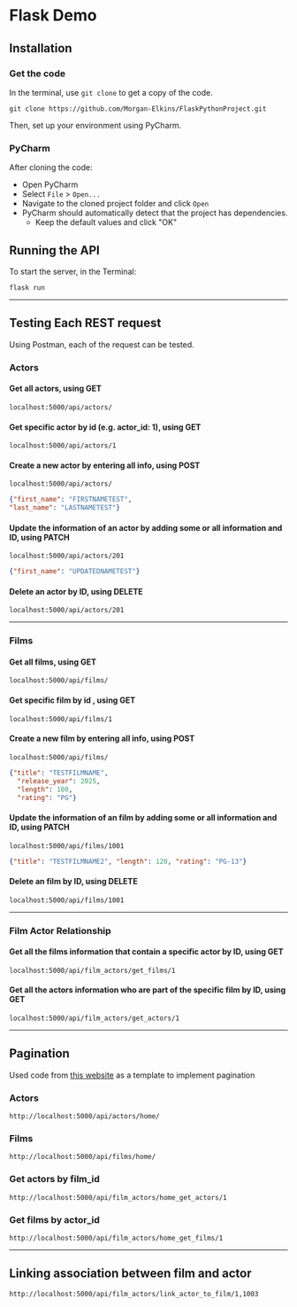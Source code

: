 # Flask Demo

## Installation
### Get the code
In the terminal, use `git clone` to get a copy of the code.
```shell
git clone https://github.com/Morgan-Elkins/FlaskPythonProject.git
```

Then, set up your environment using  PyCharm.



### PyCharm

After cloning the code:

- Open PyCharm
- Select `File` > `Open...`
- Navigate to the cloned project folder and click `Open`
- PyCharm should automatically detect that the project has dependencies.
  - Keep the default values and click "OK"

## Running the API

To start the server, in the Terminal:

```shell
flask run
```
--------------
## Testing Each REST request
Using Postman, each of the request can be tested.
### Actors
#### Get all actors, using GET
```URL
localhost:5000/api/actors/
```
#### Get specific actor by id (e.g. actor_id: 1), using GET
```URL
localhost:5000/api/actors/1
```
#### Create a new actor by entering all info, using POST
```URL
localhost:5000/api/actors/
```
```JSON
{"first_name": "FIRSTNAMETEST",
"last_name": "LASTNAMETEST"}
```
#### Update the information of an actor by adding some or all information and ID, using PATCH
```URL
localhost:5000/api/actors/201
```
```json
{"first_name": "UPDATEDNAMETEST"}
```
#### Delete an actor by ID, using DELETE
```URL
localhost:5000/api/actors/201
```
--------------------
### Films
#### Get all films, using GET
```URL
localhost:5000/api/films/
```
#### Get specific film by id , using GET
```URL
localhost:5000/api/films/1
```
#### Create a new film by entering all info, using POST
```URL
localhost:5000/api/films/
```
```JSON
{"title": "TESTFILMNAME", 
  "release_year": 2025, 
  "length": 100, 
  "rating": "PG"}
```
#### Update the information of an film by adding some or all information and ID, using PATCH
```commandline
localhost:5000/api/films/1001
```
```json
{"title": "TESTFILMNAME2", "length": 120, "rating": "PG-13"}
```
#### Delete an film by ID, using DELETE
```URL
localhost:5000/api/films/1001
```
----------
### Film Actor Relationship
#### Get all the films information that contain a specific actor by ID, using GET
```URL
localhost:5000/api/film_actors/get_films/1
```
#### Get all the actors information who are part of the specific film by ID, using GET
```URL
localhost:5000/api/film_actors/get_actors/1
```
------------------
## Pagination
Used code from [this website](https://devoriales.com/post/323/how-to-implement-pagination-in-your-flask-application) as a template to implement pagination
### Actors
```URL
http://localhost:5000/api/actors/home/
```
### Films
```URL
http://localhost:5000/api/films/home/
```
### Get actors by film_id
```URL
http://localhost:5000/api/film_actors/home_get_actors/1
```
### Get films by actor_id
```URL
http://localhost:5000/api/film_actors/home_get_films/1
```
------------------
## Linking association between film and actor
```URL
http://localhost:5000/api/film_actors/link_actor_to_film/1,1003
```
